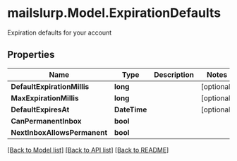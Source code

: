 # mailslurp.Model.ExpirationDefaults
Expiration defaults for your account
## Properties

Name | Type | Description | Notes
------------ | ------------- | ------------- | -------------
**DefaultExpirationMillis** | **long** |  | [optional] 
**MaxExpirationMillis** | **long** |  | [optional] 
**DefaultExpiresAt** | **DateTime** |  | [optional] 
**CanPermanentInbox** | **bool** |  | 
**NextInboxAllowsPermanent** | **bool** |  | 

[[Back to Model list]](../README#documentation-for-models) [[Back to API list]](../README#documentation-for-api-endpoints) [[Back to README]](../README)

